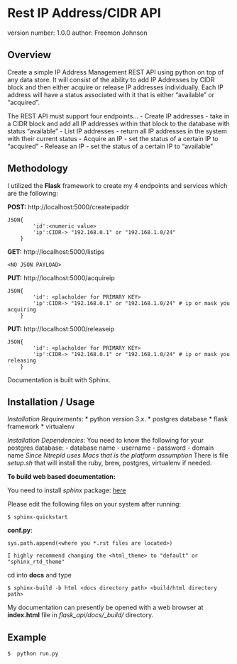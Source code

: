 Rest IP Address/CIDR API
===============================

version number: 1.0.0
author: Freemon Johnson

Overview
--------

Create a simple IP Address Management REST API using python on top of any data store. It will consist of the ability to add IP Addresses by CIDR block and then either acquire or release IP addresses individually. Each IP address will have a status associated with it that is either “available” or “acquired”.
 
The REST API must support four endpoints…
                - Create IP addresses - take in a CIDR block and add all IP addresses within that block to the database with status “available”
                - List IP addresses - return all IP addresses in the system with their current status
                - Acquire an IP - set the status of a certain IP to “acquired”
                - Release an IP - set the status of a certain IP to “available”
 


Methodology
-----------
I utilized the **Flask** framework to create my 4 endpoints and services which are the following:

**POST:** http://localhost:5000/createipaddr
```
JSON{
		'id':<numeric value>
		'ip':CIDR-> "192.168.0.1" or "192.168.1.0/24"
	}
```

**GET:** http://localhost:5000/listips
```
<NO JSON PAYLOAD>
```

**PUT:** http://localhost:5000/acquireip
```
JSON{
		'id': <placholder for PRIMARY KEY>
		'ip':CIDR-> "192.168.0.1" or "192.168.1.0/24" # ip or mask you acquiring
    }
```
    
**PUT:** http://localhost:5000/releaseip
```
JSON{
		'id': <placholder for PRIMARY KEY>
		'ip':CIDR-> "192.168.0.1" or "192.168.1.0/24" # ip or mask you releasing
	}
```
Documentation is built with Sphinx.


Installation / Usage
--------------------
*Installation Requirements*: 
	* python version 3.x. 
	* postgres database
	* flask framework
	* virtualenv

*Installation Dependencies*:
	You need to know the following for your postgres database:
		- database name
		- username
		- password
		- domain name
	_Since Ntrepid uses Macs that is the platform assumption_
	There is file _setup.sh_ that will install the ruby, brew, postgres, virtualenv if needed.


**To build web based documentation:**

You need to install _sphinx_ package: [here](http://www.sphinx-doc.org/en/master/usage/installation.html)

Please edit the following files on your system after running: 
	
	$ sphinx-quickstart

**conf.py**:

	sys.path.append(<where you *.rst files are located>)
	
	I highly recommend changing the <html_theme> to "default" or "sphinx_rtd_theme"

cd into **docs** and type 

    $ sphinx-build -b html <docs directory path> <build/html directory path>


My documentation can presently be opened with a web browser at **index.html** file in _flask_api/docs/\_build/_ directory.


Example
-------

	$  python run.py
